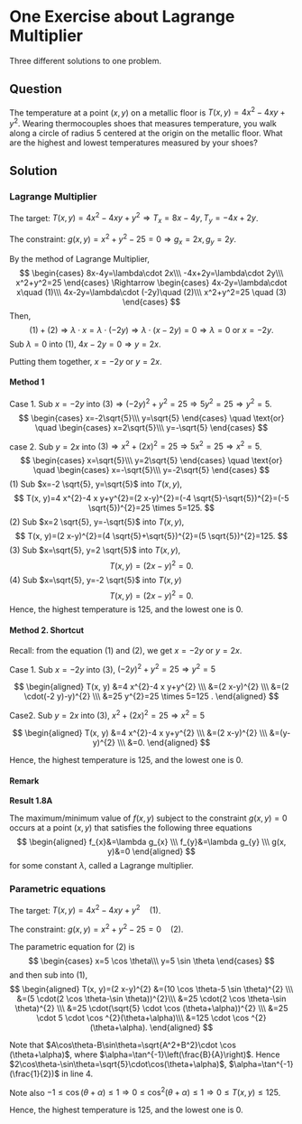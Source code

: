 # One Exercise about Lagrange Multiplier


Three different solutions to one problem.

## Question
The temperature at a point $(x,y)$ on a metallic floor is $T(x,y)=4x^2-4xy+y^2$.
Wearing thermocouples shoes that measures temperature, you walk along a circle of radius $5$ centered at the origin on the metallic floor.
What are the highest and lowest temperatures measured by your shoes?

<!--more-->

## Solution
### Lagrange Multiplier
The target: $T(x,y)=4x^2-4xy+y^2\Rightarrow T_x=8x-4y, T_y=-4x+2y$.

The constraint: $g(x,y)=x^2+y^2-25=0\Rightarrow g_x=2x, g_y=2y$.

By the method of Lagrange Multiplier,
$$
\begin{cases}
    8x-4y=\lambda\cdot 2x\\\
    -4x+2y=\lambda\cdot 2y\\\
    x^2+y^2=25
\end{cases}
\Rightarrow
\begin{cases}
    4x-2y=\lambda\cdot x\quad (1)\\\
    4x-2y=\lambda\cdot (-2y)\quad (2)\\\
    x^2+y^2=25 \quad (3)
\end{cases}
$$
Then,
$$
    (1)+(2)\Rightarrow \lambda\cdot x=\lambda\cdot (-2y)\Rightarrow \lambda\cdot (x-2y)=0\Rightarrow \lambda=0\text{ or } x=-2y.
$$
Sub $\lambda=0$ into (1), $4x-2y=0 \Rightarrow y=2x$.

Putting them together, $x=-2y$ or $y=2x$.

#### Method 1
Case 1.
Sub $x=-2y$ into $(3) \Rightarrow (-2y)^2+y^2=25 \Rightarrow 5y^2=25\Rightarrow y^2=5$.
$$
\begin{cases}
    x=-2\sqrt{5}\\\
    y=\sqrt{5}
\end{cases}
\quad \text{or} \quad
\begin{cases}
    x=2\sqrt{5}\\\
    y=-\sqrt{5}
\end{cases}
$$

case 2.
Sub $y=2x$ into $(3) \Rightarrow x^{2}+(2 x)^{2}=25 \Rightarrow 5 x^{2}=25 \Rightarrow x^{2}=5$.
$$
\begin{cases}
    x=\sqrt{5}\\\
    y=2\sqrt{5}
\end{cases}
\quad \text{or} \quad
\begin{cases}
    x=-\sqrt{5}\\\
    y=-2\sqrt{5}
\end{cases}
$$
(1) Sub $x=-2 \sqrt{5}, y=\sqrt{5}$ into $T(x, y)$,
$$
T(x, y)=4 x^{2}-4 x y+y^{2}=(2 x-y)^{2}=(-4 \sqrt{5}-\sqrt{5})^{2}=(-5 \sqrt{5})^{2}=25 \times 5=125.
$$
(2) Sub $x=2 \sqrt{5}, y=-\sqrt{5}$ into $T(x, y)$,
$$
T(x, y)=(2 x-y)^{2}=(4 \sqrt{5}+\sqrt{5})^{2}=(5 \sqrt{5})^{2}=125.
$$
(3) Sub $x=\sqrt{5}, y=2 \sqrt{5}$ into $T(x, y)$,
$$
T(x, y)=(2 x-y)^{2}=0.
$$
(4) Sub $x=\sqrt{5}, y=-2 \sqrt{5}$ into $T(x, y)$
$$
T(x, y)=(2 x-y)^{2}=0.
$$
Hence, the highest temperature is $125$, and the lowest one is $0$.

#### Method 2. Shortcut
Recall:
from the equation $(1)$ and $(2)$, we get $x=-2 y$ or $y=2 x$.

Case 1.
Sub $x=-2 y$ into (3), $(-2 y)^{2}+y^{2}=25 \Rightarrow y^{2}=5$

$$
\begin{aligned}
T(x, y) &=4 x^{2}-4 x y+y^{2} \\\
&=(2 x-y)^{2} \\\
&=(2 \cdot(-2 y)-y)^{2} \\\
&=25 y^{2}=25 \times 5=125 .
\end{aligned}
$$

Case2.
Sub $y=2 x$ into (3), $x^{2}+(2 x)^{2}=25 \Rightarrow x^{2}=5$

$$
\begin{aligned}
T(x, y) &=4 x^{2}-4 x y+y^{2} \\\
&=(2 x-y)^{2} \\\
&=(y-y)^{2} \\\
&=0.
\end{aligned}
$$

Hence, the highest temperature is $125$,
and the lowest one is $0$.

#### Remark
**Result 1.8A**

The maximum/minimum value of $f(x, y)$ subject to the constraint $g(x, y)=0$ occurs at a point $(x, y)$ that satisfies the following three equations
$$
\begin{aligned}
f_{x}&=\lambda g_{x} \\\
f_{y}&=\lambda g_{y} \\\
g(x, y)&=0
\end{aligned}
$$
for some constant $\lambda$, called a Lagrange multiplier.

### Parametric equations

The target: $T(x, y)=4 x^{2}-4 x y+y^{2} \quad (1)$.

The constraint: $g(x, y)=x^{2}+y^{2}-25=0 \quad (2)$.

The parametric equation for (2) is
$$
\begin{cases}
x=5 \cos \theta\\\
y=5 \sin \theta
\end{cases}
$$
and then sub into $(1)$,
$$
\begin{aligned}
    T(x, y)=(2 x-y)^{2} &=(10 \cos \theta-5 \sin \theta)^{2} \\\
    &=(5 \cdot(2 \cos \theta-\sin \theta))^{2}\\\
    &=25 \cdot(2 \cos \theta-\sin \theta)^{2} \\\
    &=25 \cdot(\sqrt{5} \cdot \cos (\theta+\alpha))^{2} \\\
    &=25 \cdot 5 \cdot \cos ^{2}(\theta+\alpha)\\\
    &=125 \cdot \cos ^{2}(\theta+\alpha).
\end{aligned}
$$

Note that $A\cos\theta-B\sin\theta=\sqrt{A^2+B^2}\cdot \cos (\theta+\alpha)$,
where $\alpha=\tan^{-1}\left(\frac{B}{A}\right)$.
Hence $2\cos\theta-\sin\theta=\sqrt{5}\cdot\cos(\theta+\alpha)$, $\alpha=\tan^{-1}(\frac{1}{2})$ in line $4$.

Note also $-1 \leqslant \cos (\theta+\alpha) \leqslant 1 \Rightarrow 0 \leqslant \cos ^{2}(\theta+\alpha) \leqslant 1 \Rightarrow 0 \leqslant T(x, y) \leqslant 125$.

Hence, the highest temperature is $125$,
and the lowest one is $0$.

<!-- <iframe src="/pdf/one_exercise_about_Lagrange_Multiplier.pdf" height="1000px" width="700px"></iframe> -->
